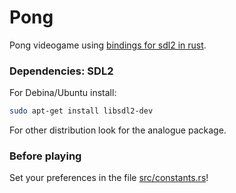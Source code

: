 # Pong
Pong videogame using [bindings for sdl2 in rust](https://github.com/Rust-SDL2/rust-sdl2).
### Dependencies: SDL2
For Debina/Ubuntu install:
```bash
sudo apt-get install libsdl2-dev
```
For other distribution look for the analogue package.
### Before playing
Set your preferences in the file [src/constants.rs](src/constants.rs)!
